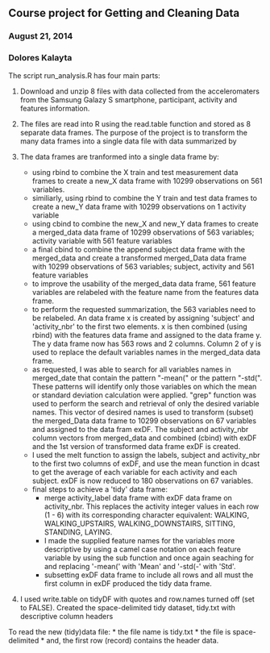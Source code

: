 ## Course project for Getting and Cleaning Data
### August 21, 2014
### Dolores Kalayta

The script run_analysis.R has four main parts:
1. Download and unzip 8 files with data collected from the acceleromaters from the Samsung Galazy S smartphone, participant, 
   activity and features information. 
   
2. The files are read into R using the read.table function and stored as 8 separate data frames.
   The purpose of the project is to transform the many data frames into a single data file with data summarized by
   
3. The data frames are tranformed into a single data frame by: 
	* using rbind to combine the X train and test measurement data frames to create a new_X data frame with
		10299 observations on 561 variables.
	* similiarly, using rbind to combine the Y train and test data frames to create a new_Y data frame with 
		10299 observations on 1 activity variable
	* using cbind to combine the new_X and new_Y data frames to create a merged_data data frame of 10299
		observations of 563 variables; activity variable with 561 feature variables
	* a final cbind to combine the append subject data frame with the merged_data and create a transformed
		merged_Data data frame with 10299 observations of 563 variables; subject, activity and 561
		feature variables
	* to improve the usability of the merged_data data frame, 561 feature variables are relabeled with
		the feature name from the features data frame.
	* to perform the requested summarization, the 563 variables need to be relabeled.  An data frame x is created by assigning
		'subject' and 'activity_nbr' to the first two elements. x is then combined (using rbind) with the features data frame
		and assigned to the data frame y.  The y data frame now has 563 rows and 2 columns.  Column 2 of y  is used to
		replace the default variables names in the merged_data data frame.
	* as requested, I was able to search for all variables names in merged_date that contain the pattern "-mean(" or the 
		pattern "-std(".  These patterns will identify only those variables on which the mean or standard deviation calculation
		were applied. "grep" function was used to perform the search and retrieval of only the desired variable names.  This vector
		of desired names is used to transform (subset) the merged_Data data frame to 10299 observations on 67 variables and 
		assigned to the data fram exDF. The subject and activity_nbr column vectors from merged_data and combined (cbind) with
		exDF and the 1st version of transformed data frame exDF is created.
	* I used the melt function to assign the labels, subject and activity_nbr to the first two columns of exDF, and use the mean 
		function in dcast to get the average of each variable for each activity and each subject.  exDF is now reduced to
		180 observations on 67 variables.
	* final steps to achieve a 'tidy' data frame:
		* merge activity_label data frame with exDF data frame on activity_nbr.  This replaces the activity integer values in 
			each row (1 - 6) with its corresponding character equivalent: WALKING, WALKING_UPSTAIRS, WALKING_DOWNSTAIRS,
			SITTING, STANDING, LAYING. 
		* I made the supplied feature names for the variables more descriptive by using
			a camel case notation on each feature variable by using the sub function and once again seaching for and replacing
			'-mean(' with 'Mean' and '-std(-' with 'Std'.  
		* subsetting exDF data frame to include all rows and all must the first column in exDF produced the tidy data frame.
4. I used write.table on tidyDF with quotes and row.names turned off (set to FALSE).  Created the space-delimited tidy dataset, tidy.txt 
	with descriptive column headers
	
To read the new (tidy)data file:
	* the file name is tidy.txt
	* the file is space-delimited
	* and, the first row (record) contains the header data. 
		
		
		
   
   